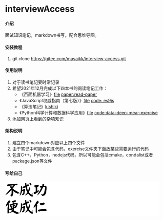 # interviewAccess

#### 介绍
面试知识笔记，markdown书写，配合思维导图。


#### 安装教程

1.  git clone https://gitee.com/masaikk/interview-access.git

#### 使用说明

1.  对于读书笔记要时常记录
2.  希望2021年12月完成以下四本书的阅读笔记工作：
      +  《百面机器学习》[file](ml.md) [paper:read-paper](https://gitee.com/masaikk/read-paper)
      +  《JavaScript权威指南（第七版）》[file](jsDefine.md) [code: es9js](https://gitee.com/masaikk/es9js)
      +  《算法笔记》[kishiki](https://gitee.com/masaikk/kishiki)
      +  《Python科学计算和数据科学应用》[file](pymear.md) [code:data-deep-mear-exercise](https://gitee.com/masaikk/data-deep-mear-exercise)
3.  添加网页上看到的杂项知识

#### 架构说明

1.  建立四个markdown对应以上四个文件
2.  由于笔记中可能会包含代码，exercise文件夹下面放某些需要运行的代码
3.  包含C++，Python，nodejs代码。所以可能会包括cmake，condalist或者package.json等文件

#### 写给自己

![不成功便成仁](README.assets/1637505448236615.png)

